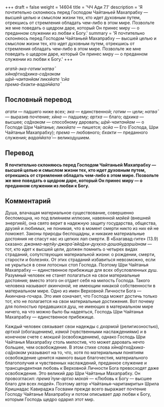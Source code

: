 +++
draft = false
weight = 14604
title = 'ЧЧ Ади 7.1'
description = 'Я почтительно склоняюсь перед Господом Чайтаньей Махапрабху — высшей целью и смыслом жизни тех, кто идет духовным путем, отрекшись от стремления обладать чем-либо в этом мире. Позвольте же мне поведать о щедром даре, который Он принес миру — о преданном служении из любви к Богу.'
summary = 'Я почтительно склоняюсь перед Господом Чайтаньей Махапрабху — высшей целью и смыслом жизни тех, кто идет духовным путем, отрекшись от стремления обладать чем-либо в этом мире. Позвольте же мне поведать о щедром даре, который Он принес миру — о преданном служении из любви к Богу.'
+++

_агатй-эка-гатим̇ натва̄  
хӣна̄ртха̄дхика-са̄дхакам  
ш́рӣ-чаитанйам̇ ликхйате ’сйа  
према-бхакти-вада̄нйата̄_

## Пословный перевод

_агати_ — падшего ниже всех; _эка_ — единственной; _гатим_ — цели; _натва̄_ — выразив почтение; _хӣна_ — падшему; _артха_ — благо; _адхика_ — высшее; _са̄дхакам_ — способному даровать; _ш́рӣ_\-_чаитанйам_ — о Господе Шри Чайтанье; _ликхйате_ — пишется; _асйа_ — Его (Господа, Шри Чайтаньи Махапрабху); _према_ — любовного; _бхакти_ — преданного служения; _вада̄нйата̄_ — великодушием.

## Перевод

**Я почтительно склоняюсь перед Господом Чайтаньей Махапрабху — высшей целью и смыслом жизни тех, кто идет духовным путем, отрекшись от стремления обладать чем-либо в этом мире. Позвольте же мне поведать о щедром даре, который Он принес миру — о преданном служении из любви к Богу.**

## Комментарий

Душа, влачащая материальное существование, совершенно беспомощна, но под влиянием иллюзии, навеянной _майей_ (внешней энергией), она свято верит в надежную защиту государства, общества, друзей и любимых, не понимая, что в момент смерти никто из них ей не поможет. Законы природы беспощадны, и никакие материальные достояния не спасут нас из цепких лап смерти. В «Бхагавад-гите» (13.9) сказано: _джанма-мр̣тйу-джара̄-вйа̄дхи-дух̣кха-доша̄нударш́анам —_ тот, кто идет к высшей цели, должен помнить о четырех видах страданий, сопутствующих материальной жизни: о рождении, смерти, старости и болезнях. От этих страданий избавиться невозможно, если не укрыться в сени лотосных стоп Господа. Поэтому Шри Чайтанья Махапрабху — единственное прибежище для всех обусловленных душ. Разумный человек не станет полагаться на свои материальные достояния; вместо этого он отдает себя на милость Господа. Такого человека называют _акинчаной,_ не имеющим никакой собственности в материальном мире. Одно из имен Верховной Личности Бога — Акинчана-гочара. Это имя означает, что Господа может достичь только тот, кто не полагается на свои материальные достижения. Вот почему для полностью предавшихся душ, не имеющих в материальном мире ничего, на что можно было бы надеяться, Господь Шри Чайтанья Махапрабху — единственное прибежище.

Каждый человек связывает свои надежды с _дхармой_ (религиозностью), _артхой_ (обогащением), _камой_ (чувственными наслаждениями) и в конечном счете с _мокшей_ (освобождением), однако Господь Шри Чайтанья Махапрабху столь милостив, что может даровать нечто большее, чем освобождение. В этом стихе слова _хӣна̄ртха̄дхика-са̄дхакам_ указывают на то, что, хотя по материальным понятиям освобождение ценится намного выше благочестия, материального благополучия и чувственных наслаждений, преданное служение и трансцендентная любовь к Верховной Личности Бога превосходят даже освобождение. Это великий дар Шри Чайтаньи Махапрабху. Он провозгласил: _према̄ пум-артхо маха̄н —_ «Любовь к Богу — высшее благо для всех людей». Поэтому автор «Чайтанья-чаритамриты» Шрила Кришнадас Кавираджа Госвами прежде всего выражает почтение Господу Чайтанье Махапрабху и потом описывает дар любви к Богу, которым Господь щедро одарил этот мир.
